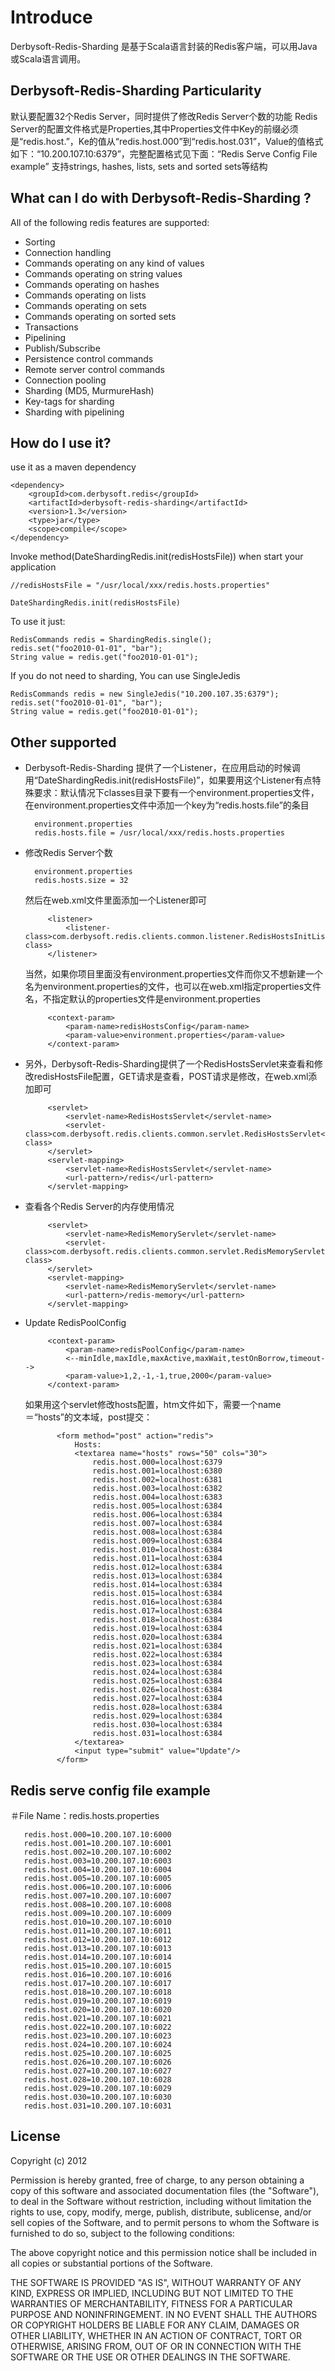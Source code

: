 # Introduce

Derbysoft-Redis-Sharding 是基于Scala语言封装的Redis客户端，可以用Java或Scala语言调用。

## Derbysoft-Redis-Sharding Particularity
默认要配置32个Redis Server，同时提供了修改Redis Server个数的功能
Redis Server的配置文件格式是Properties,其中Properties文件中Key的前缀必须是“redis.host.”，Ke的值从“redis.host.000”到“redis.host.031”，Value的值格式如下：“10.200.107.10:6379”，完整配置格式见下面：“Redis Serve Config File example”
支持strings, hashes, lists, sets and sorted sets等结构

## What can I do with Derbysoft-Redis-Sharding ?
All of the following redis features are supported:

- Sorting
- Connection handling
- Commands operating on any kind of values
- Commands operating on string values
- Commands operating on hashes
- Commands operating on lists
- Commands operating on sets
- Commands operating on sorted sets
- Transactions
- Pipelining
- Publish/Subscribe
- Persistence control commands
- Remote server control commands
- Connection pooling
- Sharding (MD5, MurmureHash)
- Key-tags for sharding
- Sharding with pipelining

## How do I use it?

use it as a maven dependency

    <dependency>
        <groupId>com.derbysoft.redis</groupId>
        <artifactId>derbysoft-redis-sharding</artifactId>
        <version>1.3</version>
        <type>jar</type>
        <scope>compile</scope>
    </dependency>

Invoke method(DateShardingRedis.init(redisHostsFile)) when start your application

    //redisHostsFile = "/usr/local/xxx/redis.hosts.properties"

    DateShardingRedis.init(redisHostsFile)

To use it just:
    
    RedisCommands redis = ShardingRedis.single();
    redis.set("foo2010-01-01", "bar");
    String value = redis.get("foo2010-01-01");

If you do not need to sharding, You can use SingleJedis

    RedisCommands redis = new SingleJedis("10.200.107.35:6379");
    redis.set("foo2010-01-01", "bar");
    String value = redis.get("foo2010-01-01");


## Other supported

- Derbysoft-Redis-Sharding 提供了一个Listener，在应用启动的时候调用“DateShardingRedis.init(redisHostsFile)”，如果要用这个Listener有点特殊要求：默认情况下classes目录下要有一个environment.properties文件，在environment.properties文件中添加一个key为“redis.hosts.file”的条目

        environment.properties
        redis.hosts.file = /usr/local/xxx/redis.hosts.properties

- 修改Redis Server个数

        environment.properties
        redis.hosts.size = 32

    然后在web.xml文件里面添加一个Listener即可

           <listener>
               <listener-class>com.derbysoft.redis.clients.common.listener.RedisHostsInitListener</listener-class>
           </listener>

    当然，如果你项目里面没有environment.properties文件而你又不想新建一个名为environment.properties的文件，也可以在web.xml指定properties文件名，不指定默认的properties文件是environment.properties

           <context-param>
               <param-name>redisHostsConfig</param-name>
               <param-value>environment.properties</param-value>
           </context-param>

- 另外，Derbysoft-Redis-Sharding提供了一个RedisHostsServlet来查看和修改redisHostsFile配置，GET请求是查看，POST请求是修改，在web.xml添加即可

           <servlet>
               <servlet-name>RedisHostsServlet</servlet-name>
               <servlet-class>com.derbysoft.redis.clients.common.servlet.RedisHostsServlet</servlet-class>
           </servlet>
           <servlet-mapping>
               <servlet-name>RedisHostsServlet</servlet-name>
               <url-pattern>/redis</url-pattern>
           </servlet-mapping>

- 查看各个Redis Server的内存使用情况

           <servlet>
               <servlet-name>RedisMemoryServlet</servlet-name>
               <servlet-class>com.derbysoft.redis.clients.common.servlet.RedisMemoryServlet</servlet-class>
           </servlet>
           <servlet-mapping>
               <servlet-name>RedisMemoryServlet</servlet-name>
               <url-pattern>/redis-memory</url-pattern>
           </servlet-mapping>

- Update RedisPoolConfig

           <context-param>
               <param-name>redisPoolConfig</param-name>
               <--minIdle,maxIdle,maxActive,maxWait,testOnBorrow,timeout-->
               <param-value>1,2,-1,-1,true,2000</param-value>
           </context-param>

    如果用这个servlet修改hosts配置，htm文件如下，需要一个name＝“hosts”的文本域，post提交：

             <form method="post" action="redis">
                 Hosts:
                 <textarea name="hosts" rows="50" cols="30">
                     redis.host.000=localhost:6379
                     redis.host.001=localhost:6380
                     redis.host.002=localhost:6381
                     redis.host.003=localhost:6382
                     redis.host.004=localhost:6383
                     redis.host.005=localhost:6384
                     redis.host.006=localhost:6384
                     redis.host.007=localhost:6384
                     redis.host.008=localhost:6384
                     redis.host.009=localhost:6384
                     redis.host.010=localhost:6384
                     redis.host.011=localhost:6384
                     redis.host.012=localhost:6384
                     redis.host.013=localhost:6384
                     redis.host.014=localhost:6384
                     redis.host.015=localhost:6384
                     redis.host.016=localhost:6384
                     redis.host.017=localhost:6384
                     redis.host.018=localhost:6384
                     redis.host.019=localhost:6384
                     redis.host.020=localhost:6384
                     redis.host.021=localhost:6384
                     redis.host.022=localhost:6384
                     redis.host.023=localhost:6384
                     redis.host.024=localhost:6384
                     redis.host.025=localhost:6384
                     redis.host.026=localhost:6384
                     redis.host.027=localhost:6384
                     redis.host.028=localhost:6384
                     redis.host.029=localhost:6384
                     redis.host.030=localhost:6384
                     redis.host.031=localhost:6384
                 </textarea>
                 <input type="submit" value="Update"/>
             </form>

## Redis serve config file example

   ＃File Name：redis.hosts.properties


       redis.host.000=10.200.107.10:6000
       redis.host.001=10.200.107.10:6001
       redis.host.002=10.200.107.10:6002
       redis.host.003=10.200.107.10:6003
       redis.host.004=10.200.107.10:6004
       redis.host.005=10.200.107.10:6005
       redis.host.006=10.200.107.10:6006
       redis.host.007=10.200.107.10:6007
       redis.host.008=10.200.107.10:6008
       redis.host.009=10.200.107.10:6009
       redis.host.010=10.200.107.10:6010
       redis.host.011=10.200.107.10:6011
       redis.host.012=10.200.107.10:6012
       redis.host.013=10.200.107.10:6013
       redis.host.014=10.200.107.10:6014
       redis.host.015=10.200.107.10:6015
       redis.host.016=10.200.107.10:6016
       redis.host.017=10.200.107.10:6017
       redis.host.018=10.200.107.10:6018
       redis.host.019=10.200.107.10:6019
       redis.host.020=10.200.107.10:6020
       redis.host.021=10.200.107.10:6021
       redis.host.022=10.200.107.10:6022
       redis.host.023=10.200.107.10:6023
       redis.host.024=10.200.107.10:6024
       redis.host.025=10.200.107.10:6025
       redis.host.026=10.200.107.10:6026
       redis.host.027=10.200.107.10:6027
       redis.host.028=10.200.107.10:6028
       redis.host.029=10.200.107.10:6029
       redis.host.030=10.200.107.10:6030
       redis.host.031=10.200.107.10:6031

## License

Copyright (c) 2012

Permission is hereby granted, free of charge, to any person
obtaining a copy of this software and associated documentation
files (the "Software"), to deal in the Software without
restriction, including without limitation the rights to use,
copy, modify, merge, publish, distribute, sublicense, and/or sell
copies of the Software, and to permit persons to whom the
Software is furnished to do so, subject to the following
conditions:

The above copyright notice and this permission notice shall be
included in all copies or substantial portions of the Software.

THE SOFTWARE IS PROVIDED "AS IS", WITHOUT WARRANTY OF ANY KIND,
EXPRESS OR IMPLIED, INCLUDING BUT NOT LIMITED TO THE WARRANTIES
OF MERCHANTABILITY, FITNESS FOR A PARTICULAR PURPOSE AND
NONINFRINGEMENT. IN NO EVENT SHALL THE AUTHORS OR COPYRIGHT
HOLDERS BE LIABLE FOR ANY CLAIM, DAMAGES OR OTHER LIABILITY,
WHETHER IN AN ACTION OF CONTRACT, TORT OR OTHERWISE, ARISING
FROM, OUT OF OR IN CONNECTION WITH THE SOFTWARE OR THE USE OR
OTHER DEALINGS IN THE SOFTWARE.

